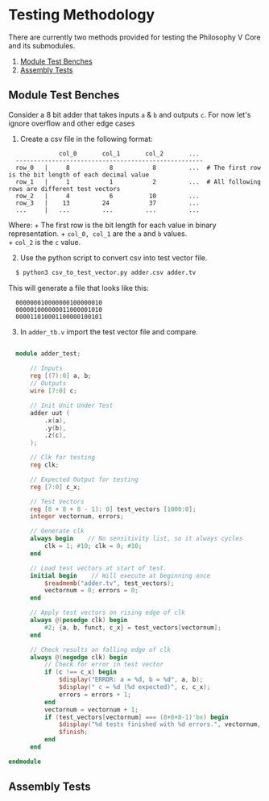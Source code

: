 # Testing Methodology

There are currently two methods provided for testing the Philosophy V Core and its submodules.
1) [Module Test Benches](#module_tb)
2) [Assembly Tests](#assembly)

## <a name=#module_tb></a>Module Test Benches
Consider a 8 bit adder that takes inputs `a` & `b` and outputs `c`. For now let's ignore overflow and other edge cases

  1. Create a csv file in the following format:
  ```
                col_0       col_1       col_2       ...
    ----------------------------------------------------
    row_0   |     8           8           8         ...  # The first row is the bit length of each decimal value
    row_1   |     1           1           2         ...  # All following rows are different test vectors
    row_2   |     4           6          10         ...
    row_3   |    13         24           37         ...
    ...     |   ...         ...         ...         ...
  ```
  
  Where:
    + The first row is the bit length for each value in binary representation.
    + ```col_0, col_1``` are the ```a``` and ```b``` values.  
    + ```col_2``` is the ```c``` value.
    
  2. Use the python script to convert csv into test vector file.
  ``` bash
    $ python3 csv_to_test_vector.py adder.csv adder.tv
  ```
  
  This will generate a file that looks like this:
  ```
    000000010000000100000010
    000001000000011000001010
    000011010001100000100101
  ```
  
  3. In ```adder_tb.v``` import the test vector file and compare.
  
  ``` verilog
  
    module adder_test;
    
        // Inputs 
        reg [(7):0] a, b;
        // Outputs
        wire [7:0] c;

        // Init Unit Under Test
        adder uut (
            .x(a),
            .y(b),
            .z(c),
        );

        // Clk for testing
        reg clk;

        // Expected Output for testing
        reg [7:0] c_x;

        // Test Vectors
        reg [8 + 8 + 8 - 1): 0] test_vectors [1000:0];
        integer vectornum, errors;

        // Generate clk
        always begin    // No sensitivity list, so it always cycles
            clk = 1; #10; clk = 0; #10;
        end

        // Load test vectors at start of test.
        initial begin    // Will execute at beginning once
            $readmemb("adder.tv", test_vectors);
            vectornum = 0; errors = 0;
        end

        // Apply test vectors on rising edge of clk
        always @(posedge clk) begin
            #2; {a, b, funct, c_x} = test_vectors[vectornum];
        end

        // Check results on falling edge of clk
        always @(negedge clk) begin
            // Check for error in test vector
            if (c !== c_x) begin
                $display("ERROR: a = %d, b = %d", a, b);
                $display(" c = %d (%d expected)", c, c_x);
                errors = errors + 1;
            end
            vectornum = vectornum + 1;
            if (test_vectors[vectornum] === (8+8+8-1)'bx) begin
                $display("%d tests finished with %d errors.", vectornum, errors);
                $finish;
            end  
        end

  endmodule

  ```
  ## <a name=#assembly></a>Assembly Tests
  
